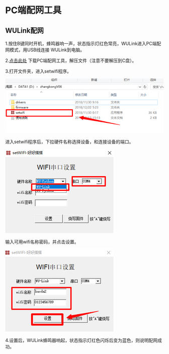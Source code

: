 # PC端配网工具

## WULink配网

1.按住B键同时开机，蜂鸣器响一声，状态指示灯红色常亮，WULink进入PC端配网模式，用USB线连接           WULink到电脑。

2.[点击此处](http://www.haohaodada.com/zhangkongV06.rar) 下载PC端配网工具，解压文件（注意不要解压到C盘）。

3.打开文件夹，进入setwifi程序。

![](../.gitbook/assets/pcpeiwang-1.png)

进入setwifi程序后，下拉硬件名称选择设备，和连接设备的端口。

![](../.gitbook/assets/pcpeiwang-2.png)

输入可用wifi名称密码，并点击设置。

![](../.gitbook/assets/pcpeiwang-3.png)

4.设置后，WULink蜂鸣器响起，状态指示灯红色闪烁后变为蓝色，则说明配网成功。

